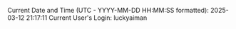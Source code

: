 Current Date and Time (UTC - YYYY-MM-DD HH:MM:SS formatted): 2025-03-12 21:17:11
Current User's Login: luckyaiman
